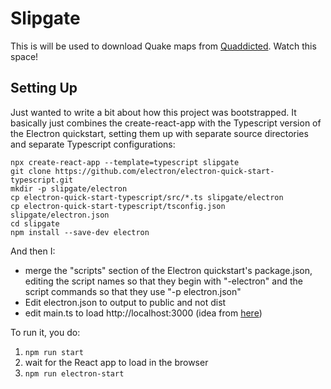 # Slipgate

This is will be used to download Quake maps from [Quaddicted](https://www.quaddicted.com/). Watch this space!

## Setting Up

Just wanted to write a bit about how this project was bootstrapped. It basically just combines the create-react-app with the Typescript version of the Electron quickstart, setting them up with separate source directories and separate Typescript configurations:

    npx create-react-app --template=typescript slipgate
    git clone https://github.com/electron/electron-quick-start-typescript.git
    mkdir -p slipgate/electron
    cp electron-quick-start-typescript/src/*.ts slipgate/electron
    cp electron-quick-start-typescript/tsconfig.json slipgate/electron.json
    cd slipgate
    npm install --save-dev electron

And then I:

* merge the "scripts" section of the Electron quickstart's package.json, editing the script names so that they begin with "-electron" and the script commands so that they use "-p electron.json"
* Edit electron.json to output to public and not dist
* edit main.ts to load http://localhost:3000 (idea from [here](https://medium.com/@brockhoff/using-electron-with-react-the-basics-e93f9761f86f))

To run it, you do:
1. `npm run start`
2. wait for the React app to load in the browser
3. `npm run electron-start`
